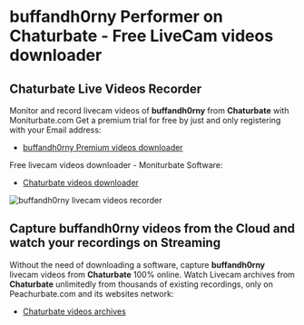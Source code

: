 # buffandh0rny Performer on Chaturbate - Free LiveCam videos downloader

## Chaturbate Live Videos Recorder

Monitor and record livecam videos of **buffandh0rny** from **Chaturbate** with Moniturbate.com
Get a premium trial for free by just and only registering with your Email address:
* [buffandh0rny Premium videos downloader](https://moniturbate.com/request-demo-licence-key.html)

Free livecam videos downloader - Moniturbate Software:
* [Chaturbate videos downloader](https://moniturbate.com/moniturbate-download-software.html)

![buffandh0rny livecam videos recorder](https://peachurnet.com/templates/moniturbate-software.png)


## Capture buffandh0rny videos from the Cloud and watch your recordings on Streaming

Without the need of downloading a software, capture **buffandh0rny** livecam videos from **Chaturbate** 100% online.
Watch Livecam archives from **Chaturbate** unlimitedly from thousands of existing recordings, only on Peachurbate.com and its websites network:
* [Chaturbate videos archives](https://peachurnet.com/)